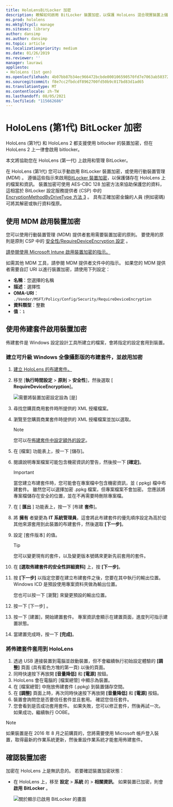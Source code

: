 ```yaml
---
title: HoloLensBitLocker 加密
description: 瞭解如何啟用 BitLocker 裝置加密，以保護 HoloLens 混合現實裝置上儲存的檔案。
ms.prod: hololens
ms.mktglfcycl: manage
ms.sitesec: library
author: dansimp
ms.author: dansimp
ms.topic: article
ms.localizationpriority: medium
ms.date: 01/26/2019
ms.reviewer: ''
manager: laurawi
appliesto:
- HoloLens (1st gen)
ms.openlocfilehash: 4b07bb87b34ec966472bcbde000106590570fd7e7063ab503724884fa266bb34
ms.sourcegitcommit: f8e7cc2fbdcdf8962700fd50b9c017bd83d1ad65
ms.translationtype: MT
ms.contentlocale: zh-TW
ms.lasthandoff: 08/05/2021
ms.locfileid: "115662686"
---
```

# <a name="hololens-1st-gen-bitlocker-encryption"></a>HoloLens (第1代) BitLocker 加密

HoloLens (第1代) 和 HoloLens 2 都支援使用 bitlocker 的裝置加密，但在 HoloLens 2 上一律會啟用 bitlocker。

本文將協助您在 HoloLens (第一代) 上啟用和管理 BitLocker。

在 HoloLens (第1代) 您可以手動啟用 BitLocker 裝置加密，或使用行動裝置管理 (MDM) 。 遵循這些指示來啟用[BitLocker 裝置加密](/windows/security/information-protection/bitlocker/bitlocker-device-encryption-overview-windows-10#bitlocker-device-encryption)，以保護儲存在 HoloLens 上的檔案和資訊。 裝置加密可使用 AES-CBC 128 加密方法來協助保護您的資料，這相當於 BitLocker 設定服務提供者 (CSP) 中的 [EncryptionMethodByDriveType 方法 3](/windows/client-management/mdm/bitlocker-csp#encryptionmethodbydrivetype) 。 具有正確加密金鑰的人員 (例如密碼) 可將其解密或執行資料復原。

## <a name="enable-device-encryption-using-mdm"></a>使用 MDM 啟用裝置加密

您可以使用行動裝置管理 (MDM) 提供者套用需要裝置加密的原則。 要使用的原則是原則 CSP 中的 [安全性/RequireDeviceEncryption 設定](/windows/client-management/mdm/policy-csp-security#security-requiredeviceencryption) 。

[請參閱使用 Microsoft Intune 啟用裝置加密的指示。](/intune/compliance-policy-create-windows#windows-holographic-for-business)

如需其他 MDM 工具，請參閱 MDM 提供者文件中的指示。 如果您的 MDM 提供者需要自訂 URI 以進行裝置加密，請使用下列設定：

- **名稱**：您選擇的名稱
- **描述**：選擇性
- **OMA-URI**： `./Vendor/MSFT/Policy/Config/Security/RequireDeviceEncryption`
- **資料類型**：整數
- **值**：`1`

## <a name="enable-device-encryption-using-a-provisioning-package"></a>使用佈建套件啟用裝置加密

佈建套件是 Windows 設定設計工具所建立的檔案，會將指定的設定套用到裝置。 

### <a name="create-a-provisioning-package-that-upgrades-the-windows-holographic-edition-and-enables-encryption"></a>建立可升級 Windows 全像攝影版的布建套件，並啟用加密

1. [建立 HoloLens 的布建套件。](hololens-provisioning.md)
1. 移至 [**執行時間設定**  >  **原則**  >  **安全性**]，然後選取 [ **RequireDeviceEncryption**]。

    ![需要將裝置加密設定設為 \[是\]](images/device-encryption.png)

1. 尋找您購買商用套件時所提供的 XML 授權檔案。

1. 瀏覽至您購買商業套件時提供的 XML 授權檔案並加以選取。
    > [!NOTE]
    > 您可以在[佈建套件中設定額外的設定](hololens-provisioning.md)。

1. 在 [檔案] 功能表上，按一下 [儲存]。 

1. 閱讀說明專案檔案可能包含機密資訊的警告，然後按一下 **[確定]**。

    > [!IMPORTANT]
    > 當您建立布建套件時，您可能會在專案檔中包含機密資訊，並 ( ppkg) 檔中布建套件。 雖然您可以選擇加密 .ppkg 檔案，但專案檔案不會加密。 您應該將專案檔儲存在安全的位置，並在不再需要時刪除專案檔。

1. 在 [ **匯出** ] 功能表上，按一下 [布建 **套件**]。
1. 將 **擁有** 者變更為 **IT 系統管理員**，這會將此布建套件的優先順序設定為高於從其他來源套用到此裝置的布建套件，然後選取 **[下一步]**。
1. 設定 \[套件版本\] 的值。

    > [!TIP]
    > 您可以變更現有的套件，以及變更版本號碼來更新先前套用的套件。

1. 在 **\[選取佈建套件的安全性詳細資料\]** 上，按 **\[下一步\]**。
1. 按 **[下一步]** 以指定您要在建立布建套件之後，您要在其中執行的輸出位置。 Windows ICD 是預設使用專案資料夾做為輸出位置。

    您也可以按一下 \[瀏覽\] 來變更預設的輸出位置。

1. 按一下 [下一步] 。
1. 按一下 \[建置\]，開始建置套件。 專案資訊會顯示在建置頁面，進度列可指示建置狀態。
1. 當建置完成時，按一下 **\[完成\]**。

### <a name="apply-the-provisioning-package-to-hololens"></a>將佈建套件套用到 HoloLens

1. 透過 USB 連接裝置到電腦並啟動裝置，但不會繼續執行初始設定體驗的 **\[調整\]** 頁面 (具有藍色方塊的第一頁) 以後的頁面。
1. 同時快速按下再放開 **\[音量降低\]** 和 **\[電源\]** 按鈕。
1. HoloLens 會在電腦的 \[檔案總管\] 中顯示為裝置。
1. 在 \[檔案總管\] 中拖放佈建套件 (.ppkg) 到裝置儲存空間。
1. 在 **\[調整\]** 頁面上時，再次同時快速按下再放開 **\[音量降低\]** 和 **\[電源\]** 按鈕。
1. 裝置會詢問您是否要信任套件並且套用。 確認您信任套件。
1. 您會看到是否成功套用套件。 如果失敗，您可以修正套件，然後再試一次。 如果成功，繼續執行 OOBE。

> [!NOTE]
> 如果裝置是在 2016 年 8 月之前購買的，您將需要使用 Microsoft 帳戶登入裝置，取得最新的作業系統更新，然後重設作業系統才能套用佈建套件。

## <a name="verify-device-encryption"></a>確認裝置加密

加密在 HoloLens 上是無訊息的。 若要確認裝置加密狀態：

- 在 HoloLens 上，移至 **設定**  >  **系統** 的  >  **相關資訊**。 如果裝置已加密，則會 **啟用** **BitLocker** 。 

    ![關於顯示已啟用 BitLocker 的畫面](images/about-encryption.png)
